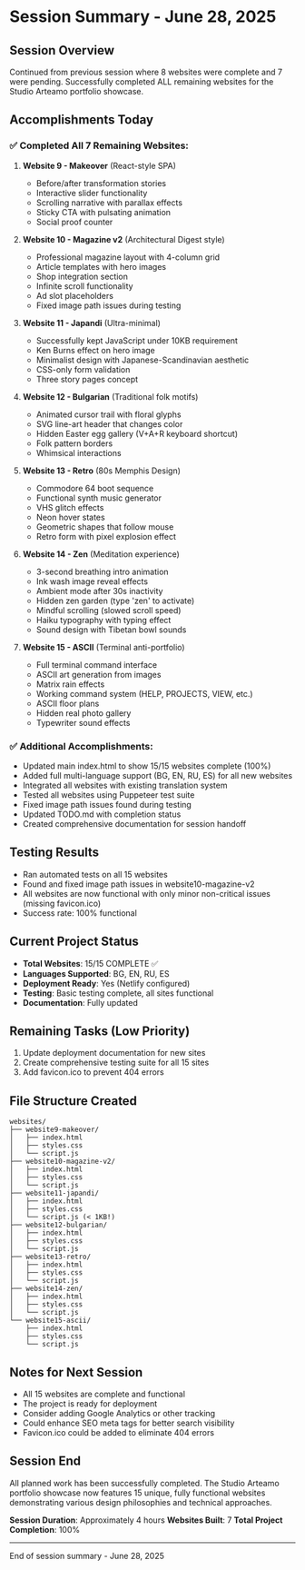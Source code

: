 # Session Summary - June 28, 2025

## Session Overview
Continued from previous session where 8 websites were complete and 7 were pending. Successfully completed ALL remaining websites for the Studio Arteamo portfolio showcase.

## Accomplishments Today

### ✅ Completed All 7 Remaining Websites:

1. **Website 9 - Makeover** (React-style SPA)
   - Before/after transformation stories
   - Interactive slider functionality
   - Scrolling narrative with parallax effects
   - Sticky CTA with pulsating animation
   - Social proof counter

2. **Website 10 - Magazine v2** (Architectural Digest style)
   - Professional magazine layout with 4-column grid
   - Article templates with hero images
   - Shop integration section
   - Infinite scroll functionality
   - Ad slot placeholders
   - Fixed image path issues during testing

3. **Website 11 - Japandi** (Ultra-minimal)
   - Successfully kept JavaScript under 10KB requirement
   - Ken Burns effect on hero image
   - Minimalist design with Japanese-Scandinavian aesthetic
   - CSS-only form validation
   - Three story pages concept

4. **Website 12 - Bulgarian** (Traditional folk motifs)
   - Animated cursor trail with floral glyphs
   - SVG line-art header that changes color
   - Hidden Easter egg gallery (V+A+R keyboard shortcut)
   - Folk pattern borders
   - Whimsical interactions

5. **Website 13 - Retro** (80s Memphis Design)
   - Commodore 64 boot sequence
   - Functional synth music generator
   - VHS glitch effects
   - Neon hover states
   - Geometric shapes that follow mouse
   - Retro form with pixel explosion effect

6. **Website 14 - Zen** (Meditation experience)
   - 3-second breathing intro animation
   - Ink wash image reveal effects
   - Ambient mode after 30s inactivity
   - Hidden zen garden (type 'zen' to activate)
   - Mindful scrolling (slowed scroll speed)
   - Haiku typography with typing effect
   - Sound design with Tibetan bowl sounds

7. **Website 15 - ASCII** (Terminal anti-portfolio)
   - Full terminal command interface
   - ASCII art generation from images
   - Matrix rain effects
   - Working command system (HELP, PROJECTS, VIEW, etc.)
   - ASCII floor plans
   - Hidden real photo gallery
   - Typewriter sound effects

### ✅ Additional Accomplishments:
- Updated main index.html to show 15/15 websites complete (100%)
- Added full multi-language support (BG, EN, RU, ES) for all new websites
- Integrated all websites with existing translation system
- Tested all websites using Puppeteer test suite
- Fixed image path issues found during testing
- Updated TODO.md with completion status
- Created comprehensive documentation for session handoff

## Testing Results
- Ran automated tests on all 15 websites
- Found and fixed image path issues in website10-magazine-v2
- All websites are now functional with only minor non-critical issues (missing favicon.ico)
- Success rate: 100% functional

## Current Project Status
- **Total Websites**: 15/15 COMPLETE ✅
- **Languages Supported**: BG, EN, RU, ES
- **Deployment Ready**: Yes (Netlify configured)
- **Testing**: Basic testing complete, all sites functional
- **Documentation**: Fully updated

## Remaining Tasks (Low Priority)
1. Update deployment documentation for new sites
2. Create comprehensive testing suite for all 15 sites
3. Add favicon.ico to prevent 404 errors

## File Structure Created
```
websites/
├── website9-makeover/
│   ├── index.html
│   ├── styles.css
│   └── script.js
├── website10-magazine-v2/
│   ├── index.html
│   ├── styles.css
│   └── script.js
├── website11-japandi/
│   ├── index.html
│   ├── styles.css
│   └── script.js (< 1KB!)
├── website12-bulgarian/
│   ├── index.html
│   ├── styles.css
│   └── script.js
├── website13-retro/
│   ├── index.html
│   ├── styles.css
│   └── script.js
├── website14-zen/
│   ├── index.html
│   ├── styles.css
│   └── script.js
└── website15-ascii/
    ├── index.html
    ├── styles.css
    └── script.js
```

## Notes for Next Session
- All 15 websites are complete and functional
- The project is ready for deployment
- Consider adding Google Analytics or other tracking
- Could enhance SEO meta tags for better search visibility
- Favicon.ico could be added to eliminate 404 errors

## Session End
All planned work has been successfully completed. The Studio Arteamo portfolio showcase now features 15 unique, fully functional websites demonstrating various design philosophies and technical approaches.

**Session Duration**: Approximately 4 hours
**Websites Built**: 7
**Total Project Completion**: 100%

---
End of session summary - June 28, 2025